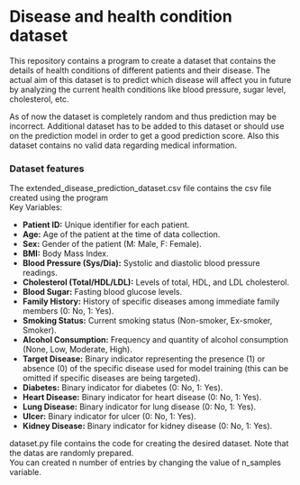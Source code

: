 <h1>Disease and health condition dataset</h1>
This repository contains a program to create a dataset that contains the details of health conditions of different patients and their disease. The actual aim of this dataset is to predict which disease will affect you in future by analyzing the current health conditions like blood pressure, sugar level, cholesterol, etc. 
<br>

As of now the dataset is completely random and thus prediction may be incorrect. Additional dataset has to be added to this dataset or should use on the prediction model in order to get a good prediction score. Also  this dataset contains no valid data regarding medical information.
<br>

### Dataset features
The extended_disease_prediction_dataset.csv file contains the csv file created using the program <br>
Key Variables:

-   **Patient ID:** Unique identifier for each patient.
-   **Age:** Age of the patient at the time of data collection.
-   **Sex:** Gender of the patient (M: Male, F: Female).
-   **BMI:** Body Mass Index.
-   **Blood Pressure (Sys/Dia):** Systolic and diastolic blood pressure readings.
-   **Cholesterol (Total/HDL/LDL):** Levels of total, HDL, and LDL cholesterol.
-   **Blood Sugar:** Fasting blood glucose levels.
-   **Family History:** History of specific diseases among immediate family members (0: No, 1: Yes).
-   **Smoking Status:** Current smoking status (Non-smoker, Ex-smoker, Smoker).
-   **Alcohol Consumption:** Frequency and quantity of alcohol consumption (None, Low, Moderate, High).
-   **Target Disease:** Binary indicator representing the presence (1) or absence (0) of the specific disease used for model training (this can be omitted if specific diseases are being targeted).
-   **Diabetes:** Binary indicator for diabetes (0: No, 1: Yes).
-   **Heart Disease:** Binary indicator for heart disease (0: No, 1: Yes).
-   **Lung Disease:** Binary indicator for lung disease (0: No, 1: Yes).
-   **Ulcer:** Binary indicator for ulcer (0: No, 1: Yes).
-   **Kidney Disease:** Binary indicator for kidney disease (0: No, 1: Yes).

dataset.py file contains the code for creating the desired dataset. Note that the datas are randomly prepared. <br>
You can created n number of entries by changing the value of n_samples variable.
